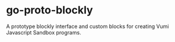 go-proto-blockly
================

A prototype blockly interface and custom blocks for creating Vumi Javascript Sandbox programs.
